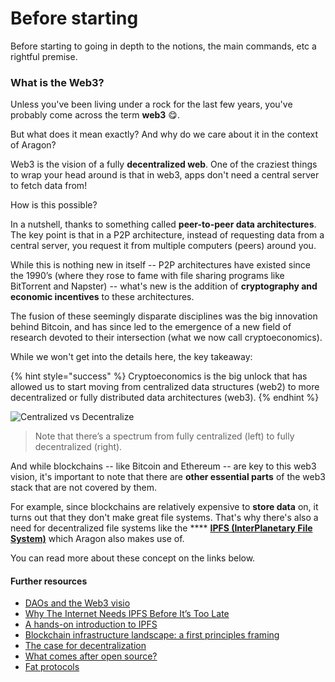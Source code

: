 # Before starting

Before starting to going in depth to the notions, the main commands, etc a rightful premise.

### What is the Web3? <a href="#web3" id="web3"></a>

Unless you've been living under a rock for the last few years, you've probably come across the term **web3** 😋.&#x20;

But what does it mean exactly? And why do we care about it in the context of Aragon?

Web3 is the vision of a fully **decentralized web**. One of the craziest things to wrap your head around is that in web3, apps don't need a central server to fetch data from!

How is this possible?&#x20;

In a nutshell, thanks to something called **peer-to-peer data architectures**. The key point is that in a P2P architecture, instead of requesting data from a central server, you request it from multiple computers (peers) around you.

While this is nothing new in itself -- P2P architectures have existed since the 1990’s (where they rose to fame with file sharing programs like BitTorrent and Napster) -- what's new is the addition of **cryptography and economic incentives** to these architectures.

The fusion of these seemingly disparate disciplines was the big innovation behind Bitcoin, and has since led to the emergence of a new field of research devoted to their intersection (what we now call cryptoeconomics).

While we won't get into the details here, the key takeaway:

{% hint style="success" %}
Cryptoeconomics is the big unlock that has allowed us to start moving from centralized data structures (web2) to more decentralized or fully distributed data architectures (web3).
{% endhint %}

![Centralized vs Decentralize](https://hack.aragon.org/docs/assets/centralized-vs-decentralized-stack-2.png)

> Note that there’s a spectrum from fully centralized (left) to fully decentralized (right).

And while blockchains -- like Bitcoin and Ethereum -- are key to this web3 vision, it's important to note that there are **other essential parts** of the web3 stack that are not covered by them.

For example, since blockchains are relatively expensive to **store data** on, it turns out that they don't make great file systems. That's why there's also a need for decentralized file systems like the **** [**IPFS (InterPlanetary File System)**](https://ipfs.io) which Aragon also makes use of.

You can read more about these concept on the links below.

#### Further resources <a href="#further-resources" id="further-resources"></a>

* [DAOs and the Web3 visio](https://www.youtube.com/watch?v=YG3a5ihbkAQ)
* [Why The Internet Needs IPFS Before It’s Too Late](https://techcrunch.com/2015/10/04/why-the-internet-needs-ipfs-before-its-too-late/)
* [A hands-on introduction to IPFS](https://medium.com/coinmonks/a-hands-on-introduction-to-ipfs-ee65b594937)
* [Blockchain infrastructure landscape: a first principles framing](https://medium.com/@trentmc0/blockchain-infrastructure-landscape-a-first-principles-framing-92cc5549bafe)
* [The case for decentralization](https://a16z.com/2019/04/17/why-work-in-crypto-startup-grind-2019/)
* [What comes after open source?](https://a16z.com/2019/01/22/what-comes-after-open-source/)
* [Fat protocols](http://www.usv.com/blog/fat-protocols)
